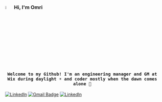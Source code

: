 ### <img src="https://media.giphy.com/media/hvRJCLFzcasrR4ia7z/giphy.gif" width="5%"> Hi, I'm Omri

<h4 align="center"><samp> Welcome to my Github! I'm an engineering manager and GM at Wix during daylight ☀️ and coder mostly when the dawn comes alone 🌙</samp></h4>

[![Linkedln](https://img.shields.io/badge/LinkedIn-0077B5?style=flat-square&logo=linkedin&logoColor=white)](https://www.linkedin.com/in/omribruchim/)
[![Gmail Badge](https://img.shields.io/badge/-Gmail-c14438?style=flat-square&logo=Gmail&logoColor=white&link=mailto:mixdeers@gmail.com)](mailto:omribruchim@gmail.com)
[![Linkedln](https://img.shields.io/twitter/follow/bruchim?style=social)]([https://www.linkedin.com/in/omribruchim/](https://twitter.com/omribruchim))

